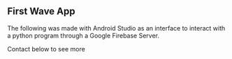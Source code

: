 ## First Wave App

The following was made with Android Studio as an interface to interact with a python program through a Google Firebase Server. 

Contact below to see more

